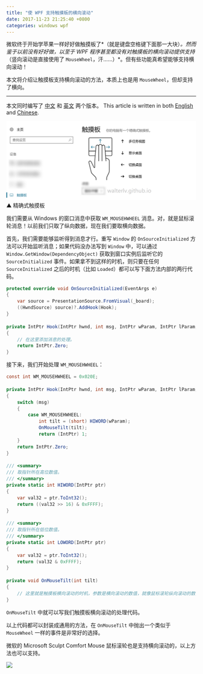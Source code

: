 ```yaml
---
title: "使 WPF 支持触摸板的横向滚动"
date: 2017-11-23 21:25:40 +0800
categories: windows wpf
---
```


微软终于开始学苹果一样好好做触摸板了*（就是键盘空格键下面那一大块）*。然而鉴于以前没有好好做，以至于 WPF 程序甚至都没有对触摸板的横向滚动提供支持*（竖向滚动是直接使用了 `MouseWheel`，汗……）*。但有些功能真希望能够支持横向滚动！

本文将介绍让触摸板支持横向滚动的方法，本质上也是用 `MouseWheel`，但却支持了横向。

---

本文同时编写了 [中文](/post/handle-horizontal-scrolling-of-touchpad.html) 和 [英文](/post/handle-horizontal-scrolling-of-touchpad-en.html) 两个版本。
This article is written in both [English](/post/handle-horizontal-scrolling-of-touchpad-en.html) and [Chinese](/post/handle-horizontal-scrolling-of-touchpad.html).

![](/static/posts/2017-11-23-21-19-52.png)  
▲ 精确式触摸板

我们需要从 Windows 的窗口消息中获取 `WM_MOUSEHWHEEL` 消息。对，就是鼠标滚轮消息！以前我们只取了纵向数据，现在我们要取横向数据。

首先，我们需要能够监听得到消息才行。重写 `Window` 的 `OnSourceInitialized` 方法可以开始监听消息；如果代码没办法写到 `Window` 中，可以通过 `Window.GetWindow(DependencyObject)` 获取到窗口实例后监听它的 `SourceInitialized` 事件。如果拿不到这样的时机，则只要在任何 `SourceInitialized` 之后的时机（比如 `Loaded`）都可以写下面方法内部的两行代码。

```csharp
protected override void OnSourceInitialized(EventArgs e)
{
    var source = PresentationSource.FromVisual(_board);
    ((HwndSource) source)?.AddHook(Hook);
}

private IntPtr Hook(IntPtr hwnd, int msg, IntPtr wParam, IntPtr lParam, ref bool handled)
{
    // 在这里添加消息的处理。
    return IntPtr.Zero;
}
```

接下来，我们开始处理 `WM_MOUSEHWHEEL`：

```csharp
const int WM_MOUSEHWHEEL = 0x020E;

private IntPtr Hook(IntPtr hwnd, int msg, IntPtr wParam, IntPtr lParam, ref bool handled)
{
    switch (msg)
    {
        case WM_MOUSEHWHEEL:
            int tilt = (short) HIWORD(wParam);
            OnMouseTilt(tilt);
            return (IntPtr) 1;
    }
    return IntPtr.Zero;
}

/// <summary>
/// 取指针所在高位数值。
/// </summary>
private static int HIWORD(IntPtr ptr)
{
    var val32 = ptr.ToInt32();
    return ((val32 >> 16) & 0xFFFF);
}

/// <summary>
/// 取指针所在低位数值。
/// </summary>
private static int LOWORD(IntPtr ptr)
{
    var val32 = ptr.ToInt32();
    return (val32 & 0xFFFF);
}

private void OnMouseTilt(int tilt)
{
    // 这里就是触摸板横向滚动的时机，参数是横向滚动的数值，就像鼠标滚轮纵向滚动的数值一样。
}
```

`OnMouseTilt` 中就可以写我们触摸板横向滚动的处理代码。

以上代码都可以封装成通用的方法，在 `OnMouseTilt` 中抛出一个类似于 `MouseWheel` 一样的事件是非常好的选择。

微软的 Microsoft Sculpt Comfort Mouse 鼠标滚轮也是支持横向滚动的，以上方法也可以支持。

![](https://blogswin.blob.core.windows.net/win/sites/2/2013/05/2_5F00_77B60B43.jpg)
